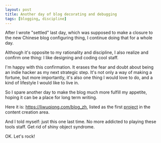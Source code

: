 ```yaml
---
layout: post
title: Another day of blog decorating and debugging
tags: [blogging, discipline]
---
```


After I wrote "settled" last day, which was supposed to make a closure to the new Chinese blog configuring thing, I continue doing that for a whole day. 

Although it's opposite to my rationality and discipline, I also realize and confirm one thing: I like designing and coding cool staff. 

I'm happy with this confirmation. It erases the fear and doubt about being an indie hacker as my next strategic step. It's not only a way of making a fortune, but more importantly, it's also one thing I would love to do, and a kind of lifestyle I would like to live in.

So I spare another day to make the blog much more fulfill my appetite, hoping it can be a place for long term writing. 

Here it is: https://liwuqiong.com/blog_zh, listed as the first [project](../_pages/projects.md_) in the content creation area. 

And I told myself: just this one last time. No more addicted to playing these tools staff. Get rid of shiny object syndrome. 

OK. Let's rock!